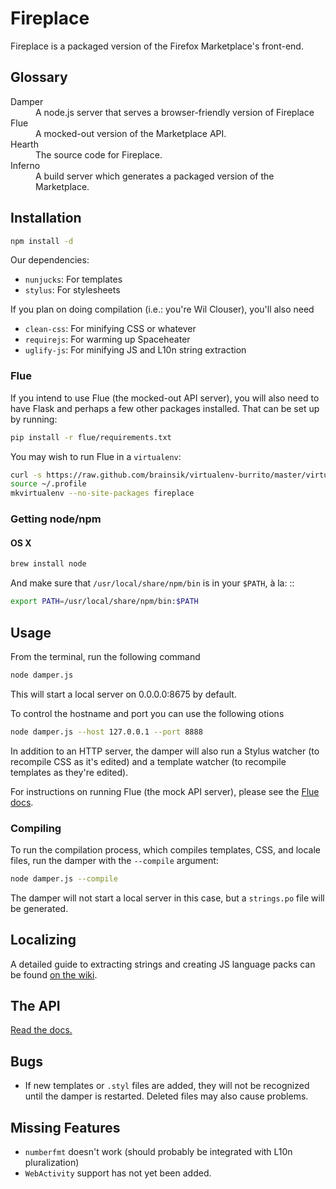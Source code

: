 # Fireplace

Fireplace is a packaged version of the Firefox Marketplace's front-end.

## Glossary

<dl>
  <dt>Damper</dt>
  <dd>A node.js server that serves a browser-friendly version of Fireplace</dd>

  <dt>Flue</dt>
  <dd>A mocked-out version of the Marketplace API.</dd>

  <dt>Hearth</dt>
  <dd>The source code for Fireplace.</dd>

  <dt>Inferno</dt>
  <dd>A build server which generates a packaged version of the Marketplace.</dd>
</dl>

## Installation

```bash
npm install -d
```

Our dependencies:

- `nunjucks`: For templates
- `stylus`: For stylesheets

If you plan on doing compilation (i.e.: you're Wil Clouser), you'll also need

- `clean-css`: For minifying CSS or whatever
- `requirejs`: For warming up Spaceheater
- `uglify-js`: For minifying JS and L10n string extraction

### Flue

If you intend to use Flue (the mocked-out API server), you will also need to
have Flask and perhaps a few other packages installed. That can be set up by
running:

```bash
pip install -r flue/requirements.txt
```

You may wish to run Flue in a `virtualenv`:

```bash
curl -s https://raw.github.com/brainsik/virtualenv-burrito/master/virtualenv-burrito.sh | $SHELL
source ~/.profile
mkvirtualenv --no-site-packages fireplace
```


### Getting node/npm

#### OS X

```bash
brew install node
```

And make sure that `/usr/local/share/npm/bin` is in your `$PATH`, à la: ::

```bash
export PATH=/usr/local/share/npm/bin:$PATH
```


## Usage

From the terminal, run the following command

```bash
node damper.js
```

This will start a local server on 0.0.0.0:8675 by default.

To control the hostname and port you can use the following otions

```bash
node damper.js --host 127.0.0.1 --port 8888
```

In addition to an HTTP server, the damper will also run a Stylus watcher (to
recompile CSS as it's edited) and a template watcher (to recompile templates
as they're edited).

For instructions on running Flue (the mock API server), please see the [Flue
docs](https://github.com/mozilla/fireplace/blob/master/flue/README.rst).


### Compiling

To run the compilation process, which compiles templates, CSS, and locale
files, run the damper with the `--compile` argument:

```bash
node damper.js --compile
```

The damper will not start a local server in this case, but a `strings.po` file
will be generated.


## Localizing

A detailed guide to extracting strings and creating JS language packs can be
found [on the wiki](https://github.com/mozilla/fireplace/wiki/L10n#extracting-strings).


## The API

[Read the docs.](http://zamboni.readthedocs.org/en/latest/topics/api.html)


## Bugs

- If new templates or ``.styl`` files are added, they will not be recognized
  until the damper is restarted. Deleted files may also cause problems.


## Missing Features

- `numberfmt` doesn't work (should probably be integrated with L10n
  pluralization)
- `WebActivity` support has not yet been added.
